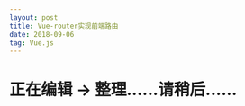 ```yaml
---
layout: post
title: Vue-router实现前端路由
date: 2018-09-06 
tag: Vue.js
---
```

# 正在编辑 -> 整理......请稍后......
